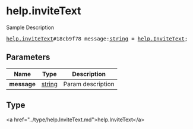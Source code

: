 # help.inviteText

Sample Description

<pre>
<a href="../constructor/help.inviteText.md">help.inviteText</a>#18cb9f78 message:<a href="../type/string.md">string</a> = <a href="../type/help.InviteText.md">help.InviteText</a>;
</pre>

## Parameters

| Name | Type | Description |
|------|:----:|-------------|
| **message** | <a href="../type/string.md">string</a> | Param description |

## Type

&lt;a href=&#34;../type/help.InviteText.md&#34;&gt;help.InviteText&lt;/a&gt;
